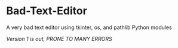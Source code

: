 # Bad-Text-Editor
A very bad text editor using tkinter, os, and pathlib Python modules

*Version 1 is out, PRONE TO MANY ERRORS*
